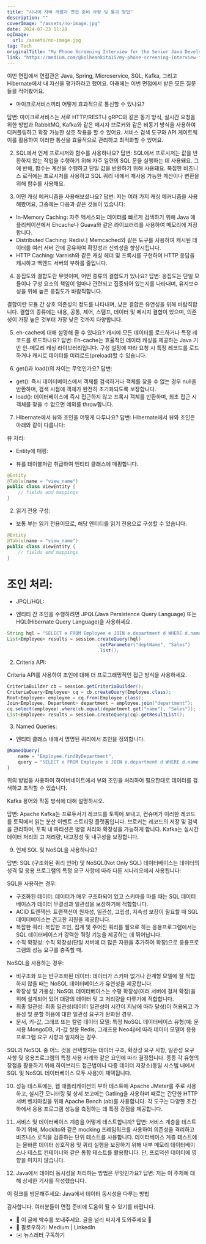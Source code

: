 ```yaml
---
title: "시니어 자바 개발자 면접 준비 사항 및 통과 방법"
description: ""
coverImage: "/assets/no-image.jpg"
date: 2024-07-23 11:28
ogImage: 
  url: /assets/no-image.jpg
tag: Tech
originalTitle: "My Phone Screening Interview for the Senior Java Developer Position"
link: "https://medium.com/@kolheankita15/my-phone-screening-interview-for-the-senior-java-developer-position-d93813b62123"
---
```



이번 면접에서 면접관은 Java, Spring, Microservice, SQL, Kafka, 그리고 Hibernate에서 내 자신을 평가하라고 했어요. 아래에는 이번 면접에서 받은 모든 질문들을 적어봤어요.

- 마이크로서비스끼리 어떻게 효과적으로 통신할 수 있나요?

답변: 마이크로서비스는 서로 HTTP/REST나 gRPC와 같은 동기 방식, 실시간 요청을 위한 방법과 RabbitMQ, Kafka와 같은 메시지 브로커와 같은 비동기 방식을 사용하여 디커플링하고 확장 가능한 상호 작용을 할 수 있어요. 서비스 검색 도구와 API 게이트웨이를 활용하여 이러한 통신을 효율적으로 관리하고 최적화할 수 있어요.

2. SQL에서 언제 프로시저와 함수를 사용하나요?
답변: SQL에서 프로시저는 값을 반환하지 않는 작업을 수행하기 위해 자주 일련의 SQL 문을 실행하는 데 사용돼요. 그에 반해, 함수는 계산을 수행하고 단일 값을 반환하기 위해 사용돼요. 복잡한 비즈니스 로직에는 프로시저를 사용하고 SQL 쿼리 내에서 재사용 가능한 계산이나 변환을 위해 함수를 사용해요.

<div class="content-ad"></div>

3. 어떤 캐싱 메커니즘을 사용해보셨나요?
답변: 저는 여러 가지 캐싱 메커니즘을 사용해봤어요, 그중에는 다음과 같은 것들이 있습니다:

- In-Memory Caching: 자주 액세스되는 데이터를 빠르게 검색하기 위해 Java 애플리케이션에서 Ehcache나 Guava와 같은 라이브러리를 사용하여 메모리에 저장합니다.
- Distributed Caching: Redis나 Memcached와 같은 도구를 사용하여 캐시된 데이터를 여러 서버 간에 공유하여 확장성과 신뢰성을 향상시킵니다.
- HTTP Caching: Varnish와 같은 캐싱 헤더 및 프록시를 구현하여 HTTP 응답을 캐시하고 백엔드 서버의 부하를 줄입니다.

4. 응집도와 결합도란 무엇이며, 어떤 종류의 결합도가 있나요?
답변: 응집도는 단일 모듈이나 구성 요소의 책임이 얼마나 관련되고 집중되어 있는지를 나타내며, 유지보수성을 위해 높은 응집도가 바람직합니다.

<div class="content-ad"></div>

결합이란 모듈 간 상호 의존성의 정도를 나타내며, 낮은 결합은 유연성을 위해 바람직합니다. 결합의 종류에는 내용, 공통, 제어, 스탬프, 데이터 및 메시지 결합이 있으며, 의존성이 가장 높은 것부터 가장 낮은 것까지 다양합니다.

5. eh-cache에 대해 설명해 줄 수 있나요? 캐시에 모든 데이터를 로드하거나 특정 레코드를 로드하나요?
답변: Eh-cache는 효율적인 데이터 캐싱을 제공하는 Java 기반 인-메모리 캐싱 라이브러리입니다. 구성 설정에 따라 요청 시 특정 레코드를 로드하거나 캐시로 데이터를 미리로드(preload)할 수 있습니다.

6. get()과 load()의 차이는 무엇인가요?
답변: 

- get(): 즉시 데이터베이스에서 객체를 검색하거나 객체를 찾을 수 없는 경우 null을 반환하며, 검색 시점에 객체가 완전히 초기화되도록 보장합니다.
- load(): 데이터베이스에 즉시 접근하지 않고 프록시 객체를 반환하며, 최초 접근 시 객체를 찾을 수 없으면 예외를 throw합니다.

<div class="content-ad"></div>

7. Hibernate에서 뷰와 조인을 어떻게 다루나요?
답변: Hibernate에서 뷰와 조인은 아래와 같이 다룹니다:

뷰 처리:

- Entity에 매핑:

- 뷰를 테이블처럼 취급하여 엔티티 클래스에 매핑합니다.

<div class="content-ad"></div>

```java
@Entity
@Table(name = "view_name")
public class ViewEntity {
    // fields and mappings
}
```

2. 읽기 전용 구성:

- 보통 뷰는 읽기 전용이므로, 해당 엔티티를 읽기 전용으로 구성할 수 있습니다.

```java
@Entity
@Table(name = "view_name")
public class ViewEntity {
    // fields and mappings
}
```

<div class="content-ad"></div>

# 조인 처리:

- JPQL/HQL:

- 엔티티 간 조인을 수행하려면 JPQL(Java Persistence Query Language) 또는 HQL(Hibernate Query Language)을 사용하세요.

```java
String hql = "SELECT e FROM Employee e JOIN e.department d WHERE d.name = :deptName";
List<Employee> results = session.createQuery(hql)
                                 .setParameter("deptName", "Sales")
                                 .list();
```

<div class="content-ad"></div>

2. Criteria API:

Criteria API를 사용하여 조인에 대해 더 프로그래밍적인 접근 방식을 사용하세요.

```java
CriteriaBuilder cb = session.getCriteriaBuilder();
CriteriaQuery<Employee> cq = cb.createQuery(Employee.class);
Root<Employee> employee = cq.from(Employee.class);
Join<Employee, Department> department = employee.join("department");
cq.select(employee).where(cb.equal(department.get("name"), "Sales"));
List<Employee> results = session.createQuery(cq).getResultList();
```

3. Named Queries:

<div class="content-ad"></div>

- 엔티티 클래스 내에서 명명된 쿼리에서 조인을 정의합니다.

```js
@NamedQuery(
    name = "Employee.findByDepartment",
    query = "SELECT e FROM Employee e JOIN e.department d WHERE d.name = :deptName"
)
```

위의 방법을 사용하여 하이버네이트에서 뷰와 조인을 처리하여 필요한대로 데이터를 검색하고 조작할 수 있습니다.

Kafka 용어와 작동 방식에 대해 설명하시오.

<div class="content-ad"></div>

답변: Apache Kafka는 프로듀서가 레코드를 토픽에 보내고, 컨슈머가 이러한 레코드를 토픽에서 읽는 분산 이벤트 스트리밍 플랫폼입니다. 브로커는 레코드의 저장 및 검색을 관리하며, 토픽 내 파티션은 병렬 처리와 확장성을 가능하게 합니다. Kafka는 실시간 데이터 처리의 고 처리량, 내고장성 및 내구성을 보장합니다.

9. 언제 SQL 및 NoSQL을 사용하나요?

답변: SQL (구조화된 쿼리 언어) 및 NoSQL(Not Only SQL) 데이터베이스는 데이터의 성격 및 응용 프로그램의 특정 요구 사항에 따라 다른 시나리오에서 사용됩니다:

SQL을 사용하는 경우:

<div class="content-ad"></div>

- 구조화된 데이터: 데이터가 매우 구조화되어 있고 스키마를 따를 때는 SQL 데이터베이스가 데이터 무결성과 일관성을 보장하기에 적합합니다.
- ACID 트랜잭션: 트랜잭션이 원자성, 일관성, 고립성, 지속성 보장이 필요할 때 SQL 데이터베이스는 견고한 지원을 제공합니다.
- 복잡한 쿼리: 복잡한 조인, 집계 및 주어진 쿼리를 필요로 하는 응용프로그램에서는 SQL 데이터베이스가 강력한 쿼링 기능을 제공하는 데 뛰어납니다.
- 수직 확장성: 수직 확장성(단일 서버에 더 많은 자원을 추가하여 확장)으로 응용프로그램의 성능 요구를 충족할 때.

NoSQL을 사용하는 경우:

- 비구조화 또는 반구조화된 데이터: 데이터가 스키마 없거나 관계형 모델에 잘 적합하지 않을 때는 NoSQL 데이터베이스가 유연성을 제공합니다.
- 확장성 및 가용성: NoSQL 데이터베이스는 수평 확장성(여러 서버에 걸쳐 확장)을 위해 설계되어 있어 대량의 데이터 및 고 처리량을 다루기에 적합합니다.
- 최종 일관성: 최종 일관성(데이터 일관성이 시간이 지남에 따라 달성)이 허용되고 가용성 및 분할 허용에 대한 일관성 요구가 완화된 경우.
- 문서, 키-값, 그래프 또는 칼럼 데이터 모델: 특정 NoSQL 데이터베이스 유형(예: 문서용 MongoDB, 키-값 쌍용 Redis, 그래프용 Neo4j)에 따라 데이터 모델이 응용프로그램 요구 사항과 일치하는 경우.

SQL과 NoSQL 중 어느 것을 선택할지는 데이터 구조, 확장성 요구 사항, 일관성 요구 사항 및 응용프로그램의 특정 사용 사례와 같은 요인에 따라 결정됩니다. 종종 각 유형의 장점을 활용하기 위해 하이브리드 접근법이나 다중 데이터 저장소(동일 시스템 내에서 SQL 및 NoSQL 데이터베이스 모두 사용)이 채택됩니다.

<div class="content-ad"></div>

10. 성능 테스트에는, 웹 애플리케이션의 부하 테스트에 Apache JMeter를 주로 사용하고, 실시간 모니터링 및 상세 보고에는 Gatling을 사용하며 때로는 간단한 HTTP 서버 벤치마킹을 위해 Apache Bench (ab)를 사용합니다. 각 도구는 다양한 조건 하에서 응용 프로그램 성능을 측정하는 데 특정 강점을 제공합니다.

11. 서비스 및 데이터베이스 계층을 어떻게 테스트합니까?
답변: 서비스 계층을 테스트하기 위해, Mockito와 같은 mocking 프레임워크를 사용하여 의존성을 격리하고 비즈니스 로직을 검증하는 단위 테스트를 사용합니다. 데이터베이스 계층 테스트에는 올바른 데이터 상호작용 및 쿼리 실행을 보장하기 위해 내부 메모리 데이터베이스나 테스트 컨테이너와 같은 통합 테스트를 활용합니다. 단, 프로덕션 데이터에 영향을 미치지 않습니다.

12. Java에서 데이터 동시성을 처리하는 방법은 무엇인가요?
답변: 저는 이 주제에 대해 상세한 기사를 작성했습니다.

<div class="content-ad"></div>

이 링크를 방문해주세요: Java에서 데이터 동시성을 다루는 방법

감사합니다. 여러분들이 면접 준비에 도움이 될 수 있기를 바랍니다.

- 👏 이 글에 박수를 보내주세요. 글을 널리 퍼지게 도와주세요 👏
- 🔔 팔로우하기: Medium | LinkedIn
- ✉️ 뉴스레터 구독하기